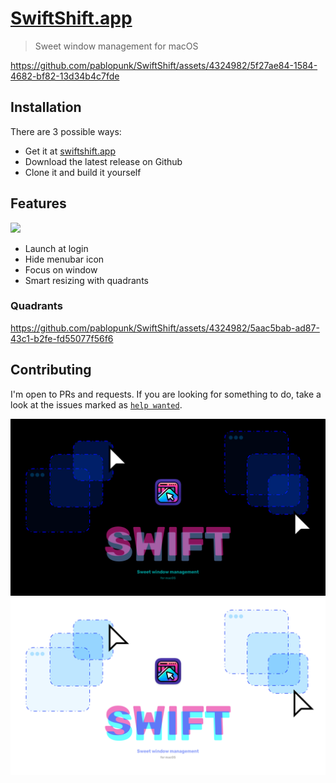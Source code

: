 # [SwiftShift.app](https://swiftshift.app)

> Sweet window management for macOS

https://github.com/pablopunk/SwiftShift/assets/4324982/5f27ae84-1584-4682-bf82-13d34b4c7fde


## Installation

There are 3 possible ways:

* Get it at [swiftshift.app](https://swiftshift.app)
* Download the latest release on Github
* Clone it and build it yourself

## Features


<img src="https://github.com/pablopunk/SwiftShift/assets/4324982/3b8937aa-6dce-4129-a5a4-9ca49f3ca157" width="380" />

* Launch at login
* Hide menubar icon
* Focus on window
* Smart resizing with quadrants

### Quadrants 

https://github.com/pablopunk/SwiftShift/assets/4324982/5aac5bab-ad87-43c1-b2fe-fd55077f56f6



## Contributing

I'm open to PRs and requests. If you are looking for something to do, take a look at the issues marked as [`help wanted`](https://github.com/pablopunk/SwiftShift/issues?q=is:issue+is:open+label:%22help+wanted%22).

![header](https://github.com/pablopunk/swiftshift.app/blob/main/public/header-dark-extended.png?raw=true#gh-dark-mode-only)
![header](https://github.com/pablopunk/swiftshift.app/blob/main/public/header-light-extended.png?raw=true#gh-light-mode-only)
